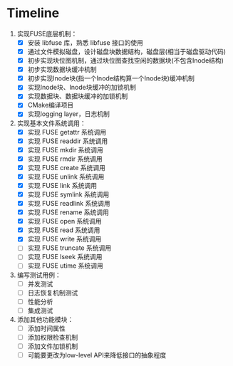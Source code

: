 # Timeline

1. 实现FUSE底层机制：
    - [x] 安装 libfuse 库，熟悉 libfuse 接口的使用
    - [x] 通过文件模拟磁盘，设计磁盘块数据结构，磁盘层(相当于磁盘驱动代码)
    - [x] 初步实现块位图机制，通过块位图查找空闲的数据块(不包含Inode结构)
    - [x] 初步实现数据块缓冲机制
    - [x] 初步实现Inode块(指一个Inode结构算一个Inode块)缓冲机制
    - [x] 实现Inode块、Inode块缓冲的加锁机制
    - [x] 实现数据块、数据块缓冲的加锁机制
    - [x] CMake编译项目
    - [x] 实现logging layer，日志机制

2. 实现基本文件系统调用：
    - [x] 实现 FUSE getattr 系统调用
    - [x] 实现 FUSE readdir 系统调用
    - [x] 实现 FUSE mkdir 系统调用
    - [x] 实现 FUSE rmdir 系统调用
    - [x] 实现 FUSE create 系统调用
    - [x] 实现 FUSE unlink 系统调用
    - [x] 实现 FUSE link 系统调用
    - [x] 实现 FUSE symlink 系统调用
    - [x] 实现 FUSE readlink 系统调用
    - [x] 实现 FUSE rename 系统调用
    - [x] 实现 FUSE open 系统调用
    - [x] 实现 FUSE read 系统调用
    - [x] 实现 FUSE write 系统调用
    - [ ] 实现 FUSE truncate 系统调用
    - [ ] 实现 FUSE lseek 系统调用
    - [ ] 实现 FUSE utime 系统调用

3. 编写测试用例：
    - [ ] 并发测试
    - [ ] 日志恢复机制测试
    - [ ] 性能分析
    - [ ] 集成测试

4. 添加其他功能模块：
    - [ ] 添加时间属性
    - [ ] 添加权限检查机制
    - [ ] 添加文件加锁机制
    - [ ] 可能要更改为low-level API来降低接口的抽象程度
